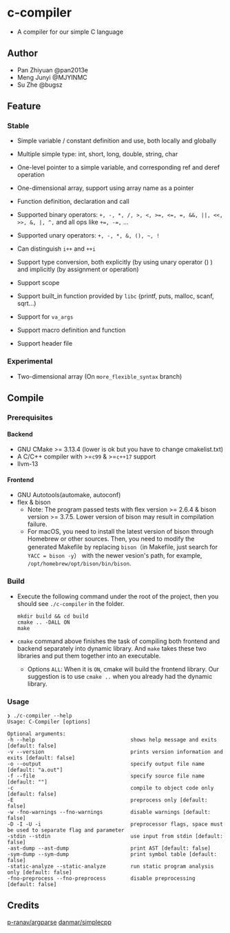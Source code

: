 # c-compiler

+ A compiler for our simple C language



## Author

+ Pan Zhiyuan @pan2013e
+ Meng Junyi @MJYINMC
+ Su Zhe @bugsz



## Feature

### Stable

+ Simple variable / constant definition and use, both locally and globally
+ Multiple simple type: int, short, long, double, string, char
+ One-level pointer to a simple variable, and corresponding ref and deref operation

+ One-dimensional array, support using array name as a pointer
+ Function definition, declaration and call
+ Supported binary operators: `+, -, *, /, >, <, >=, <=, =, &&, ||, <<, >>, &, |, ^,` and all ops like `+=, -=,` ...
+ Supported unary operators: `+, -, *, &, (), ~, !`
+ Can distinguish `i++` and `++i`
+ Support type conversion, both explicitly (by using unary operator () ) and implicitly (by assignment or operation)
+ Support scope
+ Support built_in function provided by `libc` (printf, puts, malloc, scanf, sqrt...)
+ Support for `va_args`
+ Support macro definition and function
+ Support header file



### Experimental

+ Two-dimensional array (On `more_flexible_syntax` branch)



## Compile

### Prerequisites

#### Backend

+ GNU CMake >= 3.13.4 (lower is ok but you have to change cmakelist.txt)
+ A C/C++ compiler with >=`c99` & >=`c++17` support
+ llvm-13

#### Frontend

+ GNU Autotools(automake, autoconf)
+ flex & bison
  * Note: The program passed tests with flex version >= 2.6.4 & bison version >= 3.7.5. Lower version of bison may result in compilation failure. 
  * For macOS, you need to install the latest version of bison through Homebrew or other sources. Then, you need to modify the generated Makefile by replacing `bison`（in Makefile, just search for `YACC = bison -y`） with the newer vesion's path, for example, `/opt/homebrew/opt/bison/bin/bison`.



### Build

+ Execute the following command under the root of the project, then you should see `./c-compiler` in the folder.

  ```shell
  mkdir build && cd build
  cmake .. -DALL ON
  make
  ```



+ `cmake` command above finishes the task of compiling both frontend and backend separately into dynamic library. And `make` takes these two libraries and put them together into an executable. 
  + Options `ALL`: When it is `ON`, cmake will build the frontend library. Our suggestion is to use `cmake ..` when you already had the dynamic library.



### Usage

```
❯ ./c-compiler --help
Usage: C-Compiler [options]

Optional arguments:
-h --help                               shows help message and exits [default: false]
-v --version                            prints version information and exits [default: false]
-o --output                             specify output file name [default: "a.out"]
-f --file                               specify source file name [default: ""]
-c                                      compile to object code only [default: false]
-E                                      preprocess only [default: false]
-w -fno-warnings --fno-warnings         disable warnings [default: false]
-D -I -U -i                             preprocessor flags, space must be used to separate flag and parameter
-stdin --stdin                          use input from stdin [default: false]
-ast-dump --ast-dump                    print AST [default: false]
-sym-dump --sym-dump                    print symbol table [default: false]
-static-analyze --static-analyze        run static program analysis only [default: false]
-fno-preprocess --fno-preprocess        disable preprocessing [default: false]
```



## Credits

[p-ranav/argparse](https://github.com/p-ranav/argparse)
[danmar/simplecpp](https://github.com/danmar/simplecpp)


